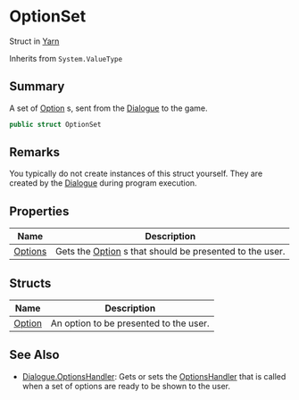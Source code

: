 # OptionSet

Struct in [Yarn](yarn.md)

Inherits from `System.ValueType`

## Summary

A set of [Option](yarn.optionset.option.md) s, sent from the [Dialogue](yarn.dialogue.md) to the game.

```csharp
public struct OptionSet
```

## Remarks

You typically do not create instances of this struct yourself. They are\
created by the [Dialogue](yarn.dialogue.md) during program execution.

## Properties

| Name                                 | Description                                                                         |
| ------------------------------------ | ----------------------------------------------------------------------------------- |
| [Options](yarn.optionset.options.md) | Gets the [Option](yarn.optionset.option.md) s that should be presented to the user. |

## Structs

| Name                               | Description                            |
| ---------------------------------- | -------------------------------------- |
| [Option](yarn.optionset.option.md) | An option to be presented to the user. |

## See Also

* [Dialogue.OptionsHandler](yarn.dialogue.optionshandler.md): Gets or sets the [OptionsHandler](yarn.optionshandler.md) that is called when a set of options are ready to be shown to the user.

